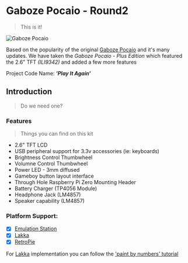 # Gaboze Pocaio - Round2
> This is it!

![Gaboze Pocaio](https://raw.githubusercontent.com/32teeth/GabozePocaio-Round2/master/images/logo.png)

Based on the popularity of the original [Gaboze Pocaio](https://github.com/GameboyZero/GabozePocaio) and it's many updates. We have taken the *Gaboze Pocaio - Plus Edition* which featured the 2.6" TFT *(ILI9342)* and added a few more features

Project Code Name: ***'Play It Again'***

## Introduction
> Do we need one?

### Features
> Things you can find on this kit

- 2.6" TFT LCD
- USB peripheral support for 3.3v accessories (ie: keyboards)
- Brightness Control Thumbwheel
- Volumne Control Thumbwheel
- Power LED - 3mm diffused
- Gameboy button layout interface
- Through Hole Raspberry Pi Zero Mounting Header
- Battery Charger (TP4056 Module)
- Headphone Jack (LM4857)
- Speaker capability (LM4857)

### Platform Support:

- [x] [Emulation Station](http://www.emulationstation.org/)
- [x] [Lakka](http://www.lakka.tv/)
- [x] [RetroPie](https://retropie.org.uk/)

For [Lakka](http://www.lakka.tv/) implementation you can follow the ['paint by numbers' tutorial](https://github.com/32teeth/Lakka-For-Gaboze-Pocaio)
